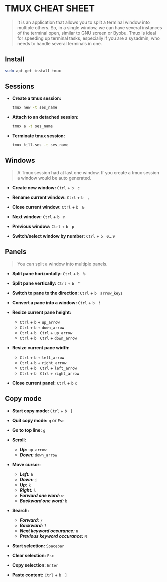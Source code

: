 # TMUX CHEAT SHEET

> It is an application that allows you to split a terminal window into multiple others.  So, in a single window, we can have several instances of the terminal open, similar to GNU screen or Byobu. Tmux is ideal for speeding up terminal tasks, especially if you are a sysadmin, who needs to handle several terminals in one.

## Install 

```sh
sudo apt-get install tmux
```

## Sessions

- **Create a tmux session:**
	```sh
	tmux new -t ses_name
	```

- **Attach to an detached session:**
	```sh
	tmux a -t ses_name
	```

- **Terminate tmux session:**
	```sh
	tmux kill-ses -t ses_name
	```

## Windows

> A Tmux session had at last one window. If you create a tmux session a window would be auto generated.

- **Create new window:** `Ctrl` + `b` &nbsp; `c`

- **Rename current window:** `Ctrl` + `b` &nbsp; `,`

- **Close current window:** `Ctrl` + `b` &nbsp; `&`

- **Next window:** `Ctrl` + `b` &nbsp; `n`

- **Previous window:** `Ctrl` + `b` &nbsp; `p`

- **Switch/select window by number:** `Ctrl` + `b` &nbsp; `0`...`9`


## Panels

> You can split a window into multiple panels.

- **Split pane horizontally:** `Ctrl` + `b` &nbsp; `%`

- **Split pane vertically:** `Ctrl` + `b` &nbsp; `"`

- **Switch to pane to the direction:** `Ctrl` + `b` &nbsp; `arrow_keys`

- **Convert a pane into a window:** `Ctrl` + `b` &nbsp; `!`

- **Resize current pane height:**
	- `Ctrl` + `b` + `up_arrow`
	- `Ctrl` + `b` + `down_arrow`
	- `Ctrl` + `b` &nbsp; `Ctrl` + `up_arrow`
	- `Ctrl` + `b` &nbsp; `Ctrl` + `down_arrow`

- **Resize current pane width:**
	- `Ctrl` + `b` + `left_arrow`
	- `Ctrl` + `b` + `right_arrow`
	- `Ctrl` + `b` &nbsp; `Ctrl` + `left_arrow`
	- `Ctrl` + `b` &nbsp; `Ctrl` + `right_arrow`

- **Close current panel:** `Ctrl` + `b`  `x`

## Copy mode

- **Start copy mode:** `Ctrl` + `b` &nbsp; `[`

- **Quit copy mode:** `q` or `Esc`

- **Go to top line:** `g`

- **Scroll:**
	- ***Up:*** `up_arrow`
	- ***Down:*** `down_arrow`

- **Move cursor:** 
	- ***Left:*** `h`
	- ***Down:*** `j`
	- ***Up:*** `k`
	- ***Right:*** `l`
	- ***Forward one word:*** `w`
	- ***Backward one word:*** `b`

- **Search:**
	- ***Forward:*** `/`
	- ***Backward:*** `?`
	- ***Next keyword occurance:*** `n`
	- ***Previous keyword occurance:*** `N`

- **Start selection:** `Spacebar`

- **Clear selection:** `Esc`

- **Copy selection:** `Enter`

- **Paste content:** `Ctrl` + `b` &nbsp; `]`
	



